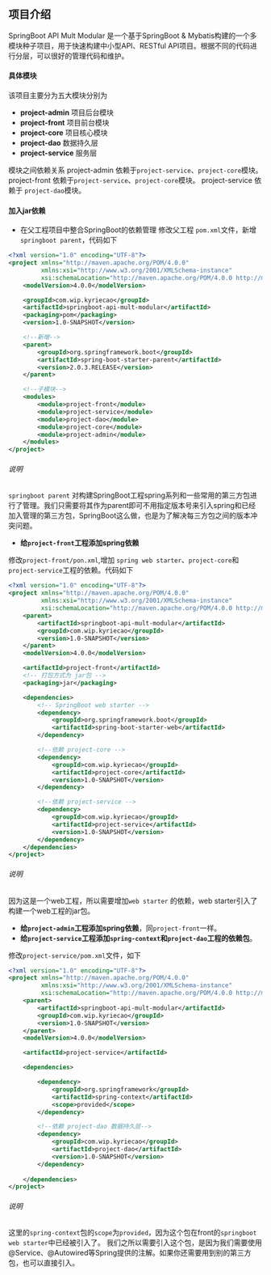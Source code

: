 ## 项目介绍
SpringBoot API Mult Modular 是一个基于SpringBoot & Mybatis构建的一个多模块种子项目，用于快速构建中小型API、RESTful API项目。根据不同的代码进行分层，可以很好的管理代码和维护。

#### 具体模块
该项目主要分为五大模块分别为
* **project-admin** 项目后台模块
* **project-front** 项目前台模块
* **project-core** 项目核心模块
* **project-dao** 数据持久层
* **project-service** 服务层

模块之间依赖关系
project-admin 依赖于`project-service`、`project-core`模块。
project-front 依赖于`project-service`、`project-core`模块。
project-service 依赖于 `project-dao`模块。

#### 加入jar依赖
* 在父工程项目中整合SpringBoot的依赖管理
修改父工程 `pom.xml`文件，新增 `springboot parent`，代码如下
```xml
<?xml version="1.0" encoding="UTF-8"?>
<project xmlns="http://maven.apache.org/POM/4.0.0"
         xmlns:xsi="http://www.w3.org/2001/XMLSchema-instance"
         xsi:schemaLocation="http://maven.apache.org/POM/4.0.0 http://maven.apache.org/xsd/maven-4.0.0.xsd">
    <modelVersion>4.0.0</modelVersion>

    <groupId>com.wip.kyriecao</groupId>
    <artifactId>springboot-api-mult-modular</artifactId>
    <packaging>pom</packaging>
    <version>1.0-SNAPSHOT</version>

    <!--新增-->
    <parent>
        <groupId>org.springframework.boot</groupId>
        <artifactId>spring-boot-starter-parent</artifactId>
        <version>2.0.3.RELEASE</version>
    </parent>

    <!--子模块-->
    <modules>
        <module>project-front</module>
        <module>project-service</module>
        <module>project-dao</module>
        <module>project-core</module>
        <module>project-admin</module>
    </modules>
</project>
```
###### 说明
`springboot parent` 对构建SpringBoot工程spring系列和一些常用的第三方包进行了管理。我们只需要将其作为parent即可不用指定版本号来引入spring和已经加入管理的第三方包，SpringBoot这么做，也是为了解决每三方包之间的版本冲突问题。

* **给`project-front`工程添加spring依赖**

修改`project-front/pon.xml`,增加 `spring web starter`、`project-core`和`project-service`工程的依赖。代码如下
```xml
<?xml version="1.0" encoding="UTF-8"?>
<project xmlns="http://maven.apache.org/POM/4.0.0"
         xmlns:xsi="http://www.w3.org/2001/XMLSchema-instance"
         xsi:schemaLocation="http://maven.apache.org/POM/4.0.0 http://maven.apache.org/xsd/maven-4.0.0.xsd">
    <parent>
        <artifactId>springboot-api-mult-modular</artifactId>
        <groupId>com.wip.kyriecao</groupId>
        <version>1.0-SNAPSHOT</version>
    </parent>
    <modelVersion>4.0.0</modelVersion>

    <artifactId>project-front</artifactId>
    <!-- 打包方式为 jar包 -->
    <packaging>jar</packaging>

    <dependencies>
        <!-- SpringBoot web starter -->
        <dependency>
            <groupId>org.springframework.boot</groupId>
            <artifactId>spring-boot-starter-web</artifactId>
        </dependency>

        <!--依赖 project-core -->
        <dependency>
            <groupId>com.wip.kyriecao</groupId>
            <artifactId>project-core</artifactId>
            <version>1.0-SNAPSHOT</version>
        </dependency>

        <!--依赖 project-service -->
        <dependency>
            <groupId>com.wip.kyriecao</groupId>
            <artifactId>project-service</artifactId>
            <version>1.0-SNAPSHOT</version>
        </dependency>
    </dependencies>
</project>
```
###### 说明
因为这是一个web工程，所以需要增加`web starter` 的依赖，web starter引入了构建一个web工程的jar包。

* **给`project-admin`工程添加spring依赖**，同`project-front`一样。
* **给`project-service`工程添加`spring-context`和`project-dao`工程的依赖包**。

修改`project-service/pom.xml`文件，如下
```xml
<?xml version="1.0" encoding="UTF-8"?>
<project xmlns="http://maven.apache.org/POM/4.0.0"
         xmlns:xsi="http://www.w3.org/2001/XMLSchema-instance"
         xsi:schemaLocation="http://maven.apache.org/POM/4.0.0 http://maven.apache.org/xsd/maven-4.0.0.xsd">
    <parent>
        <artifactId>springboot-api-mult-modular</artifactId>
        <groupId>com.wip.kyriecao</groupId>
        <version>1.0-SNAPSHOT</version>
    </parent>
    <modelVersion>4.0.0</modelVersion>

    <artifactId>project-service</artifactId>

    <dependencies>

        <dependency>
            <groupId>org.springframework</groupId>
            <artifactId>spring-context</artifactId>
            <scope>provided</scope>
        </dependency>

        <!--依赖 project-dao 数据持久层-->
        <dependency>
            <groupId>com.wip.kyriecao</groupId>
            <artifactId>project-dao</artifactId>
            <version>1.0-SNAPSHOT</version>
        </dependency>
        
    </dependencies>
</project>
```
###### 说明
这里的`spring-context`包的`scope`为`provided`，因为这个包在front的`springboot web starter`中已经被引入了。
我们之所以需要引入这个包，是因为我们需要使用@Service、@Autowired等Spring提供的注解。如果你还需要用到别的第三方包，也可以直接引入。
